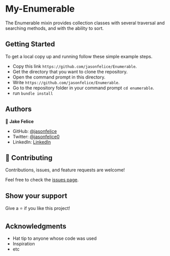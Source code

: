 # My-Enumerable
The Enumerable mixin provides collection classes with several traversal and searching methods, and with the ability to sort.

## Getting Started
To get a local copy up and running follow these simple example steps.

- Copy this link `https://github.com/jasonfelice/Enumerable`.
- Get the directory that you want to clone the repository.
- Open the command prompt in this directory.
- Write `https://github.com/jasonfelice/Enumerable`.
- Go to the repository folder in your command prompt `cd enumerable`.
- run `bundle install`

## Authors
👤 **Jake Felice**

- GitHub: [@jasonfelice](https://github.com/jasonfelice)
- Twitter: [@jasonfelice0](https://twitter.com/jasonfelice0)
- LinkedIn: [LinkedIn](https://www.linkedin.com/in/jason-felice-11a5a622b/)


## 🤝 Contributing

Contributions, issues, and feature requests are welcome!

Feel free to check the [issues page](../../issues/).

## Show your support

Give a ⭐️ if you like this project!

## Acknowledgments

- Hat tip to anyone whose code was used
- Inspiration
- etc

